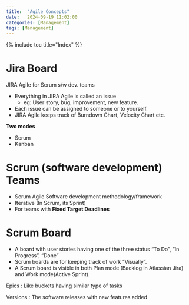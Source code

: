 ```yaml
---
title:  "Agile Concepts"
date:   2024-09-19 11:02:00
categories: [Management]
tags: [Management]
---
```


{% include toc title="Index" %}

# Jira Board

JIRA Agile for Scrum s/w dev. teams

- Everything in JIRA Agile is called an issue
    - eg: User story, bug, improvement, new feature.
- Each issue can be assigned to someone or to yourself.
- JIRA Agile keeps track of Burndown Chart, Velocity Chart etc.

**Two modes**

- Scrum
- Kanban

# Scrum (software development) Teams

- Scrum Agile Software development methodology/framework
- Iterative (In Scrum, its Sprint)
- For teams with **Fixed Target Deadlines**

# Scrum Board

- A board with user stories having one of the three status “To Do”, “In
  Progress”, “Done”
- Scrum boards are for keeping track of work “Visually”.
- A Scrum board is visible in both Plan mode (Backlog in Atlassian Jira) and
  Work mode(Active Sprint).

Epics : Like buckets having similar type of tasks

Versions : The software releases with new
features added